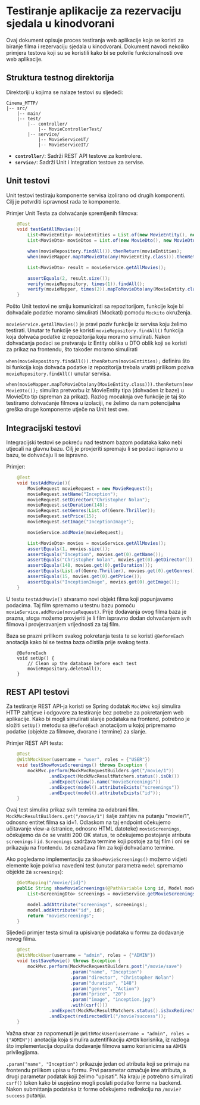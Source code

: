 # Testiranje aplikacije za rezervaciju sjedala u kinodvorani

Ovaj dokument opisuje proces testiranja web aplikacije koja se koristi za biranje filma i rezervaciju sjedala u kinodvorani. Dokument navodi nekoliko primjera testova koji su se koristili kako bi se pokrile funkcionalnosti ove web aplikacije.

## Struktura testnog direktorija
Direktoriji u kojima se nalaze testovi su sljedeći:

```
Cinema_MTTP/
|-- src/
    |-- main/
    |-- test/
        |-- controller/
            |-- MovieControllerTest/
        |-- service/
            |-- MovieServiceUT/
            |-- MovieServiceIT/
```
- **`controller/`**: Sadrži REST API testove za kontrolere.
- **`service/`**: Sadrži Unit i Integration testove za servise.


## Unit testovi
Unit testovi testiraju komponente servisa izolirano od drugih komponenti. Cilj je potvrditi ispravnost rada te komponente.

Primjer Unit Testa za dohvaćanje spremljenih filmova:
```java
    @Test
    void testGetAllMovies(){
        List<MovieEntity> movieEntities = List.of(new MovieEntity(), new MovieEntity());
        List<MovieDto> movieDtos = List.of(new MovieDto(), new MovieDto());

        when(movieRepository.findAll()).thenReturn(movieEntities);
        when(movieMapper.mapToMovieDto(any(MovieEntity.class))).thenReturn(new MovieDto());

        List<MovieDto> result = movieService.getAllMovies();

        assertEquals(2, result.size());
        verify(movieRepository, times(1)).findAll();
        verify(movieMapper, times(2)).mapToMovieDto(any(MovieEntity.class));
    }
```
Pošto Unit testovi ne smiju komunicirati sa repozitorijom, funkcije koje bi dohvaćale podatke moramo simulirati (Mockati) pomoću `Mockito` okruženja.

`movieService.getAllMovies()` je pravi poziv funkcije iz servisa koju želimo testirati. Unutar te funkcije se koristi `movieRepository.findAll()` funkcija koja dohvaća podatke iz repozitorija koju moramo simulirati. Nakon dohvaćanja podaci se pretvaraju iz Entity oblika u DTO oblik koji se koristi za prikaz na frontendu, što također moramo simulirati

`when(movieRepository.findAll()).thenReturn(movieEntities);` definira što bi funkcija koja dohvaća podatke iz repozitorija trebala vratiti prilikom poziva `movieRepository.findAll()` unutar servisa.

`when(movieMapper.mapToMovieDto(any(MovieEntity.class))).thenReturn(new MovieDto());` simulira pretvorbu iz MovieEntity tipa (dohvaćen iz baze) u MovieDto tip (spreman za prikaz). Razlog mocaknja ove funkcije je taj što testiramo dohvaćanje filmova u izolaciji, ne želimo da nam potencijalna greška druge komponente utječe na Unit test ove.


## Integracijski testovi
Integracijski testovi se pokreću nad testnom bazom podataka kako nebi utjecali na glavnu bazu.
Cilj je provjeriti spremaju li se podaci ispravno u bazu, te dohvaćaju li se ispravno.

Primjer:
```java
    @Test
    void testAddMovie(){
        MovieRequest movieRequest = new MovieRequest();
        movieRequest.setName("Inception");
        movieRequest.setDirector("Christopher Nolan");
        movieRequest.setDuration(148);
        movieRequest.setGenres(List.of(Genre.Thriller));
        movieRequest.setPrice(15);
        movieRequest.setImage("InceptionImage");

        movieService.addMovie(movieRequest);

        List<MovieDto> movies = movieService.getAllMovies();
        assertEquals(1, movies.size());
        assertEquals("Inception", movies.get(0).getName());
        assertEquals("Christopher Nolan", movies.get(0).getDirector());
        assertEquals(148, movies.get(0).getDuration());
        assertEquals(List.of(Genre.Thriller), movies.get(0).getGenres());
        assertEquals(15, movies.get(0).getPrice());
        assertEquals("InceptionImage", movies.get(0).getImage());
    }
```
U testu `testAddMovie()` stvaramo novi objekt filma koji popunjavamo podacima. Taj film spremamo u testnu bazu pomoću `movieService.addMovie(movieRequest)`. Prije dodavanja ovog filma baza je prazna, stoga možemo provjeriti je li film ispravno dodan dohvaćanjem svih filmova i provjeravanjem vrijednosti za taj film.

Baza se prazni prilikom svakog pokretanja testa te se koristi `@BeforeEach` anotacija kako bi se testna baza očistila prije svakog testa.
```
    @BeforeEach
    void setUp() {
        // Clean up the database before each test
        movieRepository.deleteAll();
    }
```
## REST API testovi
Za testiranje REST API-ja koristi se Spring dodatak `MockMvc` koji simulira HTTP zahtjeve i odgovore za testiranje bez potrebe za pokretanjem web aplikacije.
Kako bi mogli simulirati slanje podataka na frontend, potrebno je složiti `setUp()` metodu sa `@BeforeEach` anotacijom u kojoj pripremamo podatke (objekte za filmove, dvorane i termine) za slanje.

Primjer REST API testa:

```java
    @Test
    @WithMockUser(username = "user", roles = {"USER"})
    void testShowMovieScreenings() throws Exception {
        mockMvc.perform(MockMvcRequestBuilders.get("/movie/1"))
                .andExpect(MockMvcResultMatchers.status().isOk())
                .andExpect(view().name("movieScreenings"))
                .andExpect(model().attributeExists("screenings"))
                .andExpect(model().attributeExists("id"));
    }
```
Ovaj test simulira prikaz svih termina za odabrani film. `MockMvcResultBuilders.get("/movie/1")` šalje zahtjev na putanju "movie/1", odnosno entitet filma sa id=1. Odlaskom na taj endpoint očekujemo učitavanje view-a (stranice, odnosno HTML datoteke) `movieScreenings`, očekujemo da će se vratiti 200 OK status, te očekujemo postojanje atributa `screenings` i `id`. `Screenings` sadržava termine koji postoje za taj film i oni se prikazuju na frontendu. `Id` označava film za koji dohvaćamo termine.

Ako pogledamo implementaciju za `ShowMovieScreenings()` možemo vidjeti elemente koje pokriva navedeni test (unutar parametra `model` spremamo objekte za `screenings`):

```java
    @GetMapping("/movie/{id}")
    public String showMovieScreenings(@PathVariable Long id, Model model){
        List<ScreeningDto> screenings = movieService.getMovieScreenings(id);

        model.addAttribute("screenings", screenings);
        model.addAttribute("id", id);
        return "movieScreenings";
    }
```

Sljedeći primjer testa simulira upisivanje podataka u formu za dodavanje novog filma.

```java
    @Test
    @WithMockUser(username = "admin", roles = {"ADMIN"})
    void testSaveMovie() throws Exception {
        mockMvc.perform(MockMvcRequestBuilders.post("/movie/save")
                        .param("name", "Inception")
                        .param("director", "Christopher Nolan")
                        .param("duration", "148")
                        .param("genres", "Action")
                        .param("price", "20")
                        .param("image", "inception.jpg")
                        .with(csrf()))
                .andExpect(MockMvcResultMatchers.status().is3xxRedirection())
                .andExpect(redirectedUrl("/movie?success"));
    }
```
Važna stvar za napomenuti je `@WithMockUser(username = "admin", roles = {"ADMIN"})` anotacija koja simulira autentifikaciju `ADMIN` korisnika, iz razloga što implementacija dopušta dodavanje filmova samo korisnicima sa `ADMIN` privilegijama.

`.param("name", "Inception")` prikazuje jedan od atributa koji se primaju na frontendu prilikom upisa u formu. Prvi parametar označuje ime atributa, a drugi parametar podatak koji želimo "upisati". Na kraju je potrebno simulirati `csrf()` token kako bi uspješno mogli poslati podatke forme na backend. Nakon submittanja podataka iz forme očekujemo redirekciju na `/movie?success` putanju.